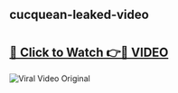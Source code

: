 ## cucquean-leaked-video 

# <h2><a href="http://freeplayer.one?title=cucquean-leaked-video&ref=21J">🔗 Click to Watch 👉🔴 VIDEO</a></h2>

<a href="http://freeplayer.one?title=cucquean-leaked-video&ref=21J" rel="nofollow" data-target="animated-image.originalLink"><img src="https://i.ibb.co.com/xMMVF88/686577567.gif" alt="Viral Video Original" style="max-width: 100%; display: inline-block;" data-target="animated-image.originalImage"></a>

